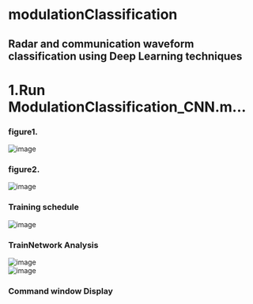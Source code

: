 modulationClassification
=
Radar and communication waveform classification using Deep Learning techniques
-

# 1.Run ModulationClassification_CNN.m...<br>
### figure1.<br>

![image](https://user-images.githubusercontent.com/91183836/164979706-4e3eaa78-51e5-4f2d-afe0-9fb66afd5519.png)<br>

### figure2.<br>
![image](https://user-images.githubusercontent.com/91183836/165430145-132c087a-54f5-46d1-af33-4db16ae9e9fa.png)<br>
### Training schedule<br>
![image](https://user-images.githubusercontent.com/91183836/165430277-08a9cb13-4456-4aea-85c0-de07c1582826.png)<br>

### TrainNetwork Analysis<br>
![image](https://user-images.githubusercontent.com/91183836/164980265-0190dd25-d260-49df-84cf-f935b7840403.png)<br>
![image](https://user-images.githubusercontent.com/91183836/164980288-ced8b03b-86ca-4510-bb31-4b3846dae7f0.png)<br>

### Command window Display<br>


